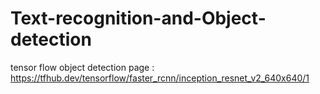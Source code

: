 # Text-recognition-and-Object-detection
tensor flow object detection page : https://tfhub.dev/tensorflow/faster_rcnn/inception_resnet_v2_640x640/1
